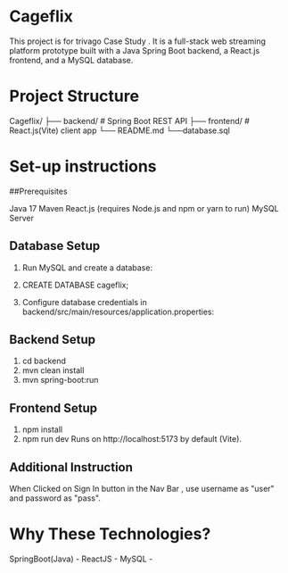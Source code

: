 # Cageflix
This project is for trivago Case Study . It is a full-stack web streaming platform prototype built with a Java Spring Boot backend, a React.js frontend, and a MySQL database.

# Project Structure
Cageflix/
├── backend/    # Spring Boot REST API
├── frontend/   # React.js(Vite) client app
└── README.md
└──database.sql

# Set-up instructions

##Prerequisites

Java 17
Maven
React.js (requires Node.js and npm or yarn to run)
MySQL Server

## Database Setup

1. Run MySQL and create a database:

2. CREATE DATABASE cageflix;

3. Configure database credentials in backend/src/main/resources/application.properties:
   
## Backend Setup

1. cd backend
2. mvn clean install
3. mvn spring-boot:run


## Frontend Setup
1. npm install
2. npm run dev
Runs on http://localhost:5173 by default (Vite).

## Additional Instruction
When Clicked on Sign In button in the Nav Bar , use username as "user" and password as "pass".



# Why These Technologies?
SpringBoot(Java) - 
ReactJS - 
MySQL - 

